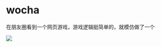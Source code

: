 # wocha
在朋友圈看到一个网页游戏，游戏逻辑挺简单的，就模仿做了一个  

![](http://h.picphotos.baidu.com/album/s%3D740%3Bq%3D90/sign=3eea9d999a82d158bf825bb5b03168e5/1c950a7b02087bf4e5324c9ef4d3572c10dfcfef.jpg)
